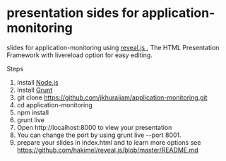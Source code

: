 presentation sides for application-monitoring 
=================

slides for application-monitoring using <a href="http://lab.hakim.se/reveal-js/">reveal.js </a>, The HTML Presentation Framework with livereload option for easy editing.

Steps

1. Install <a href="http://nodejs.org">Node.js</a> 
2. Install <a href="http://gruntjs.com">Grunt</a>
3. git clone https://github.com/jkhuraijam/application-monitoring.git
4. cd application-monitoring 
5. npm install
6. grunt live
7. Open http://localhost:8000 to view your presentation
8. You can change the port by using grunt live --port 8001.
9. prepare your slides in index.html and to learn more options see https://github.com/hakimel/reveal.js/blob/master/README.md

